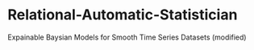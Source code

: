 # Relational-Automatic-Statistician
Expainable Baysian Models for Smooth Time Series Datasets (modified)
